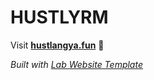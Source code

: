 
# HUSTLYRM

Visit **[hustlangya.fun](https://hustlangya.fun)** 🚀

_Built with [Lab Website Template](https://greene-lab.gitbook.io/lab-website-template-docs)_
